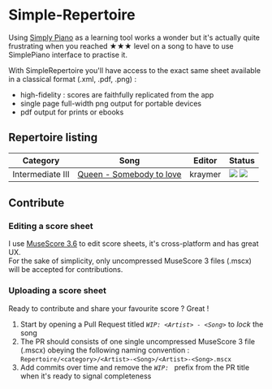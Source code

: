 # Simple-Repertoire

Using [Simply Piano](https://www.joytunes.com/simply-piano) as a learning tool works a wonder but it's actually quite frustrating when you reached ★★★ level on a song to have to use SimplePiano interface to practise it.

With SimpleRepertoire you'll have access to the exact same sheet available in a classical format (.xml, .pdf, .png) :
- high-fidelity : scores are faithfully replicated from the app
- single page full-width png output for portable devices  
- pdf output for prints or ebooks


## Repertoire listing

| Category | Song | Editor | Status |
|  ---     | ---  | ---    | ---    |
| Intermediate III | [Queen - Somebody to love](https://github.com/Kraymer/SimpleRepertoire/tree/main/Repertoire/16-Intermediate_III/Queen-Somebody_to_love) | kraymer | ![](https://img.shields.io/badge/Sheet-need%20review-yellow.svg) ![](https://img.shields.io/badge/Fingering-Done-green.svg) |


## Contribute

### Editing a score sheet

I use [MuseScore 3.6](https://musescore.org/en/3.6) to edit score sheets, it's cross-platform and has great UX.  
For the sake of simplicity, only uncompressed MuseScore 3 files (.mscx) will be accepted for contributions.

### Uploading a score sheet 

Ready to contribute and share your favourite score ? Great ! 

1. Start by opening a Pull Request titled _`WIP: <Artist> - <Song>`_ to _lock_ the song
1. The PR should consists of one single uncompressed MuseScore 3 file (.mscx) obeying the following naming convention : 
   `Repertoire/<category>/<Artist>-<Song>/<Artist>-<Song>.mscx`
1. Add commits over time and remove the _`WIP: `_ prefix from the PR title when it's ready to signal completeness

